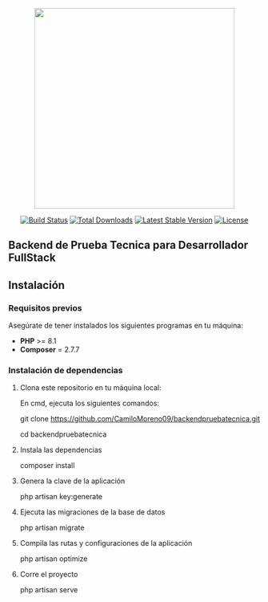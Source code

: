 <p align="center"><a href="https://laravel.com" target="_blank"><img src="https://raw.githubusercontent.com/laravel/art/master/logo-lockup/5%20SVG/2%20CMYK/1%20Full%20Color/laravel-logolockup-cmyk-red.svg" width="400"></a></p>

<p align="center">
<a href="https://travis-ci.org/laravel/framework"><img src="https://travis-ci.org/laravel/framework.svg" alt="Build Status"></a>
<a href="https://packagist.org/packages/laravel/framework"><img src="https://img.shields.io/packagist/dt/laravel/framework" alt="Total Downloads"></a>
<a href="https://packagist.org/packages/laravel/framework"><img src="https://img.shields.io/packagist/v/laravel/framework" alt="Latest Stable Version"></a>
<a href="https://packagist.org/packages/laravel/framework"><img src="https://img.shields.io/packagist/l/laravel/framework" alt="License"></a>
</p>

## Backend de Prueba Tecnica para Desarrollador FullStack

## Instalación

### Requisitos previos

Asegúrate de tener instalados los siguientes programas en tu máquina:

- **PHP** >= 8.1
- **Composer** = 2.7.7

### Instalación de dependencias

1. Clona este repositorio en tu máquina local:

   En cmd, ejecuta los siguientes comandos:

   git clone https://github.com/CamiloMoreno09/backendpruebatecnica.git

   cd backendpruebatecnica

2. Instala las dependencias
   
   composer install

4. Genera la clave de la aplicación
   
   php artisan key:generate

6. Ejecuta las migraciones de la base de datos
   
   php artisan migrate

7. Compila las rutas y configuraciones de la aplicación

   php artisan optimize

9. Corre el proyecto
   
   php artisan serve

